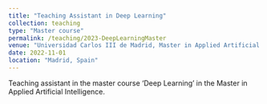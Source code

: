 ```yaml
---
title: "Teaching Assistant in Deep Learning"
collection: teaching
type: "Master course"
permalink: /teaching/2023-DeepLearningMaster
venue: "Universidad Carlos III de Madrid, Master in Applied Artificial Intelligence"
date: 2022-11-01
location: "Madrid, Spain"
---
```


Teaching assistant in the master course ‘Deep Learning’ in the Master in Applied Artificial Intelligence.
